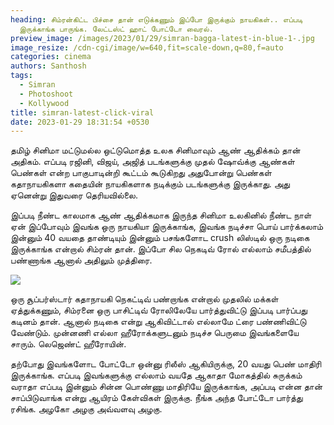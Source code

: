 ```yaml
---
heading: சிம்ரன்கிட்ட பிச்சை தான் எடுக்கணும் இப்போ இருக்கும் நாயகிகள்.. எப்படி
  இருக்காங்க பாருங்க. லேட்டஸ்ட் ஹாட் போட்டோ வைரல்.
preview_image: /images/2023/01/29/simran-bagga-latest-in-blue-1-.jpg
image_resize: /cdn-cgi/image/w=640,fit=scale-down,q=80,f=auto
categories: cinema
authors: Santhosh
tags:
  - Simran
  - Photoshoot
  - Kollywood
title: simran-latest-click-viral
date: 2023-01-29 18:31:54 +0530
---
```



தமிழ் சினிமா மட்டுமல்ல ஒட்டுமொத்த உலக சினிமாவும் ஆண் ஆதிக்கம் தான் அதிகம். எப்படி ரஜினி, விஜய், அஜித் படங்களுக்கு முதல் ஷோவ்க்கு ஆண்கள் பெண்கள் என்ற பாகுபாடின்றி கூட்டம் கூடுகிறது அதுபோன்று பெண்கள் கதாநாயகிகளா கதையின் நாயகிகளாக நடிக்கும் படங்களுக்கு இருக்காது. அது ஏனென்று இதுவரை தெரியவில்லை.

இப்படி நீண்ட காலமாக ஆண் ஆதிக்கமாக இருந்த சினிமா உலகினில் நீண்ட நாள் ஏன் இப்போவும் இவங்க ஒரு நாயகியா இருக்காங்க, இவங்க நடிச்சா பொய் பார்க்கலாம் இன்னும் 40 வயதை தாண்டியும் இன்னும் பசங்களோட crush லிஸ்டில் ஒரு நடிகை இருக்காங்க என்றால் சிம்ரன் தான். இப்போ சில நெகடிவ் ரோல் எல்லாம் சமீபத்தில் பண்ணாங்க ஆனால் அதிலும் முத்திரை.

![](/images/2023/01/29/simran-bagga-latest-in-blue-2-.jpg)

ஒரு சூப்பர்ஸ்டார் கதாநாயகி நெகட்டிவ் பண்றாங்க என்றால் முதலில் மக்கள் ஏத்துக்கணும், சிம்ரனை ஒரு பாசிட்டிவ் ரோலிலேயே பார்த்துவிட்டு இப்படி பார்ப்பது கடினம் தான். ஆனால் நடிகை என்று ஆகிவிட்டால் எல்லாமே ட்ரை பண்ணிவிட்டு வேண்டும். முன்னணி எல்லா ஹீரோக்களுடனும் நடிச்ச பெருமை இவங்களையே சாரும். லெஜெண்ட் ஹீரோயின்.

தற்போது இவங்களோட போட்டோ ஒன்னு ரிலீஸ் ஆகியிருக்கு, 20 வயது பெண் மாதிரி இருக்காங்க. எப்படி இவங்களுக்கு எல்லாம் வயதே ஆகாதா மோகத்தில் சுருக்கம் வராதா எப்படி இன்னும் சின்ன பொண்ணு மாதிரியே இருக்காங்க, அப்படி என்ன தான் சாப்பிடுவாங்க என்று ஆயிரம் கேள்விகள் இருக்கு. நீங்க அந்த போட்டோ பார்த்து ரசிங்க. அழகோ அழகு அவ்வளவு அழகு.
